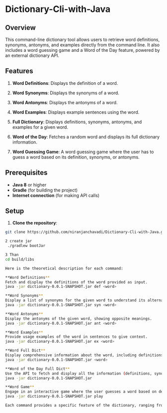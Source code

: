 # Dictionary-Cli-with-Java

## Overview
This command-line dictionary tool allows users to retrieve word definitions, synonyms, antonyms, and examples directly from the command line. It also includes a word guessing game and a Word of the Day feature, powered by an external dictionary API.

## Features
1. **Word Definitions**: Displays the definition of a word.


2. **Word Synonyms**: Displays the synonyms of a word.


3. **Word Antonyms**: Displays the antonyms of a word.


4. **Word Examples**: Displays example sentences using the word.


5. **Full Dictionary**: Displays definitions, synonyms, antonyms, and examples for a given word.


6. **Word of the Day**: Fetches a random word and displays its full dictionary information.


7. **Word Guessing Game**: A word guessing game where the user has to guess a word based on its definition, synonyms, or antonyms.




## Prerequisites
- **Java 8** or higher
- **Gradle** (for building the project)
- **Internet connection** (for making API calls)

## Setup

1. **Clone the repository**:
```bash
git clone https://github.com/niranjanchavadi/Dictionary-Cli-with-Java.git

2 create jar
 ./gradlew bootJar

3 Than
cd build/libs

Here is the theoretical description for each command:

**Word Definitions**
Fetch and display the definitions of the word provided as input.
java -jar dictionary-0.0.1-SNAPSHOT.jar def <word>

**Word Synonyms**
Display a list of synonyms for the given word to understand its alternative meanings.
java -jar dictionary-0.0.1-SNAPSHOT.jar syn <word>

**Word Antonyms**
Display the antonyms of the given word, showing opposite meanings.
java -jar dictionary-0.0.1-SNAPSHOT.jar ant <word>

**Word Examples**
Provide usage examples of the word in sentences to give context.
java -jar dictionary-0.0.1-SNAPSHOT.jar ex <word>

**Word Full Dict**
Display comprehensive information about the word, including definitions, synonyms, antonyms, and examples.
java -jar dictionary-0.0.1-SNAPSHOT.jar <word>

**Word of the Day Full Dict**
Use the API to fetch and display all the information (definitions, synonyms, antonyms, examples) for a randomly chosen word.
java -jar dictionary-0.0.1-SNAPSHOT.jar

**Word Game**
Engage in an interactive game where the user guesses a word based on definitions, synonyms, or antonyms, with options for hints and retries.
java -jar dictionary-0.0.1-SNAPSHOT.jar play

Each command provides a specific feature of the dictionary, ranging from displaying specific word data to engaging in an interactive word-guessing game.
